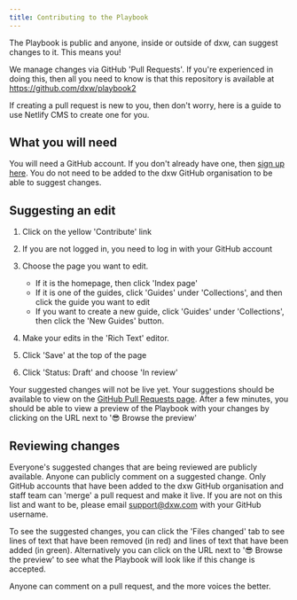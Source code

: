 ```yaml
---
title: Contributing to the Playbook
---
```

The Playbook is public and anyone, inside or outside of dxw, can suggest changes to it. This means you!

We manage changes via GitHub 'Pull Requests'. If you're experienced in doing this, then all you need to know is that this repository is available at https://github.com/dxw/playbook2

If creating a pull request is new to you, then don't worry, here is a guide to use Netlify CMS to create one for you.

## What you will need

You will need a GitHub account. If you don't already have one, then [sign up here](https://github.com/signup). You do not need to be added to the dxw GitHub organisation to be able to suggest changes.

## Suggesting an edit

1. Click on the yellow 'Contribute' link
2. If you are not logged in, you need to log in with your GitHub account
3. Choose the page you want to edit.

   * If it is the homepage, then click 'Index page'
   * If it is one of the guides, click 'Guides' under 'Collections', and then click the guide you want to edit
   * If you want to create a new guide, click 'Guides' under 'Collections', then click the 'New Guides' button.
4. Make your edits in the 'Rich Text' editor.
5. Click 'Save' at the top of the page
6. Click 'Status: Draft' and choose 'In review'

Your suggested changes will not be live yet. Your suggestions should be available to view on the [GitHub Pull Requests page](https://github.com/dxw/playbook2/pulls). After a few minutes, you should be able to view a preview of the Playbook with your changes by clicking on the URL next to '😎 Browse the preview'

## Reviewing changes

Everyone's suggested changes that are being reviewed are publicly available. Anyone can publicly comment on a suggested change. Only GitHub accounts that have been added to the dxw GitHub organisation and staff team can 'merge' a pull request and make it live. If you are not on this list and want to be, please email [support@dxw.com](mailto:support@dxw.com) with your GitHub username.

To see the suggested changes, you can click the 'Files changed' tab to see lines of text that have been removed (in red) and lines of text that have been added (in green). Alternatively you can click on the URL next to '😎 Browse the preview' to see what the Playbook will look like if this change is accepted.

Anyone can comment on a pull request, and the more voices the better.